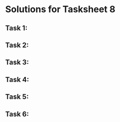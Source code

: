 # Solutions for Tasksheet 8

## Task 1:

## Task 2:

## Task 3:

## Task 4:

## Task 5:

## Task 6:
